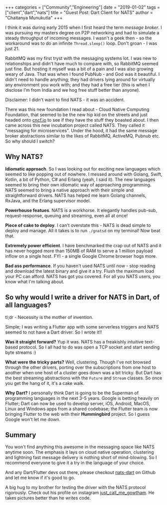 +++
categories = ["Community","Engineering"]
date = "2019-01-02"
tags = ["client","dart","nats"]
title = "Guest Post: Dart Client for NATS"
author = "Chaitanya Munukutla"
+++

I think it was during early 2015 when I first heard the term *message broker*. I was pursuing my masters degree on P2P networking and had to simulate a steady throughput of incoming messages. I wasn't a geek then - so the workaround was to do an infinite `Thread.sleep()` loop. Don't groan - I was just 21.

RabbitMQ was my first tryst with the messaging systems lot. I was new to relationships and didn't have much to compare with, so RabbitMQ seemed just fine. But hosting it myself was a bit of a pain and I was also growing weary of Java. That was when I found PubNub - and God was it beautiful. I didn't need to handle anything; they had drivers lying around for virtually any environment you work with; and they had a free tier (this is when I disclose I'm from India and we hog free stuff better than anyone).

Disclaimer: I didn't want to find NATS - it was an accident.

There was this new foundation I read about - Cloud Native Computing Foundation, that seemed to be the new hip kid on the streets and just headed onto [cncf.io](https://cncf.io) to see if they have the stuff they boasted about. I then came across this new incubation project called NATS. They called it "messaging for microservices". Under the hood, it had the same message broker abstractions similar to the likes of RabbitMQ, ActiveMQ, Pubnub etc. So why should I switch? 

## Why NATS?

**Idiomatic approach**. So I was looking out for exciting new languages which seemed to like popping out of nowhere. I messed around with Golang, Swift, Kotlin, a bit of Python, C# and Erlang (yeah, I said it). The new languages seemed to bring their own idiomatic way of approaching programming. NATS seemed to bring a native approach with their simple and straightforward drivers. NATS has helped me learn Golang channels, RxJava, and the Erlang supervisor model.

**Powerhouse featues**. NATS is a workhorse. It elegantly handles pub-sub, request-response, queuing and streaming, even all at once!

**Piece of cake to deploy**. I can't overstate this - NATS is dead simple to deploy and manage. All it takes is to run `./gnatsd` on my terminal! Now beat that.

**Extremely power efficient**. I have benchmarked the crap out of NATS and it has never hogged more than 150MB of RAM to serve a 1 million payload inflow on a single host. FYI - a single Google Chrome browser hogs more.

**Bad ass performance**. If you haven't used NATS until now - stop reading and download the latest binary and give it a try. Flush the maximum load your PC can afford. NATS has got you covered. For all you NATS users, you know what I'm talking about.

## So why would I write a driver for NATS in Dart, of all languages?
tl;dr - Necessity is the mother of invention.

Simple; I was writing a Flutter app with some serverless triggers and NATS seemed to not have a Dart driver. So I wrote it!!

**Was it straight forward?** Yup it was. NATS has a freakishly  intuitive text-based protocol. So I all had to do was open a TCP socket and start sending byte streams :)

**What were the tricky parts?** Well, clustering. Though I've not browsed through the other drivers, porting over the subscriptions from one host to another when one host of a cluster goes down was a bit tricky. But Dart has the best streaming abstractions with the `Future` and `Stream` classes. So once you get the hang of it, it's a cake walk.

**Why Dart?** I personally think Dart is going to be the Superman of programming languages in the next 3-5 years. Google is betting heavily on Flutter; Dart can now be used to develop server, iOS, Android, MacOS, Linux and Windows apps from a shared codebase; the Flutter team is now bringing Flutter to the web with their **Hummingbird** project. So I guess Google won't let me down.

## Summary
You won't find anything this awesome in the messaging space like NATS anytime soon. The emphasis it lays on cloud native operation, clustering and lightning fast message delivery is nothing short of mind-blowing. So I recommend everyone to give it a try in the language of your choice.

And any Dart/Flutter devs out there, please checkout [nats-dart](https://github.com/munukutla/nats-dart) on Github and let me know if it's good to go. 

A big hug to my brother for testing the driver with the NATS protocol rigorously. Check out his profile on instagram [just_call_me_gowtham](https://www.instagram.com/just_call_me_gowtham/). He takes pictures better than he writes code.